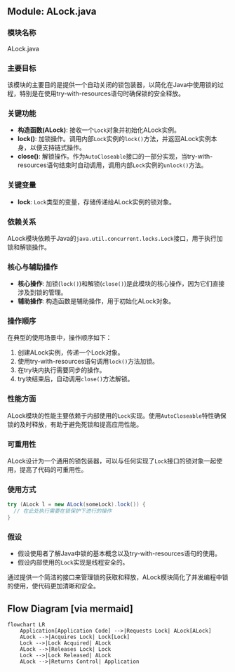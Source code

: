 ## Module: ALock.java
### 模块名称
ALock.java

### 主要目标
该模块的主要目的是提供一个自动关闭的锁包装器，以简化在Java中使用锁的过程，特别是在使用try-with-resources语句时确保锁的安全释放。

### 关键功能
- **构造函数(ALock)**: 接收一个`Lock`对象并初始化ALock实例。
- **lock()**: 加锁操作。调用内部`Lock`实例的`lock()`方法，并返回ALock实例本身，以便支持链式操作。
- **close()**: 解锁操作。作为`AutoCloseable`接口的一部分实现，当try-with-resources语句结束时自动调用，调用内部`Lock`实例的`unlock()`方法。

### 关键变量
- **lock**: `Lock`类型的变量，存储传递给ALock实例的锁对象。

### 依赖关系
ALock模块依赖于Java的`java.util.concurrent.locks.Lock`接口，用于执行加锁和解锁操作。

### 核心与辅助操作
- **核心操作**: 加锁(`lock()`)和解锁(`close()`)是此模块的核心操作，因为它们直接涉及到锁的管理。
- **辅助操作**: 构造函数是辅助操作，用于初始化ALock对象。

### 操作顺序
在典型的使用场景中，操作顺序如下：
1. 创建ALock实例，传递一个Lock对象。
2. 使用try-with-resources语句调用`lock()`方法加锁。
3. 在try块内执行需要同步的操作。
4. try块结束后，自动调用`close()`方法解锁。

### 性能方面
ALock模块的性能主要依赖于内部使用的`Lock`实现。使用`AutoCloseable`特性确保锁的及时释放，有助于避免死锁和提高应用性能。

### 可重用性
ALock设计为一个通用的锁包装器，可以与任何实现了`Lock`接口的锁对象一起使用，提高了代码的可重用性。

### 使用方式
```java
try (ALock l = new ALock(someLock).lock()) {
  // 在此处执行需要在锁保护下进行的操作
}
```

### 假设
- 假设使用者了解Java中锁的基本概念以及try-with-resources语句的使用。
- 假设内部使用的`Lock`实现是线程安全的。

通过提供一个简洁的接口来管理锁的获取和释放，ALock模块简化了并发编程中锁的使用，使代码更加清晰和安全。
## Flow Diagram [via mermaid]
```mermaid
flowchart LR
    Application[Application Code] -->|Requests Lock| ALock[ALock]
    ALock -->|Acquires Lock| Lock[Lock]
    Lock -->|Lock Acquired| ALock
    ALock -->|Releases Lock| Lock
    Lock -->|Lock Released| ALock
    ALock -->|Returns Control| Application
```
